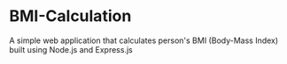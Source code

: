 # BMI-Calculation
A simple web application that calculates person's BMI (Body-Mass Index) built using Node.js and Express.js
